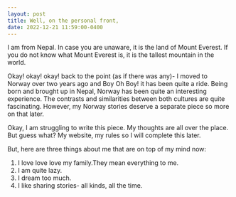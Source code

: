 ```yaml
---
layout: post
title: Well, on the personal front,
date: 2022-12-21 11:59:00-0400
---
```


I am from Nepal. In case you are unaware, it is the land of Mount Everest. If you do not know what Mount Everest is, it is the tallest mountain in the world.

Okay! okay! okay! back to the point (as if there was any)- I moved to Norway over two years ago and Boy Oh Boy! it has been quite a ride. Being born and brought up in Nepal, Norway has been quite an interesting experience. The contrasts and similarities between both cultures are quite fascinating. However, my Norway stories deserve a separate piece so more on that later.

Okay, I am struggling to write this piece. My thoughts are all over the place. But guess what? My website, my rules so I will complete this later.

But, here are three things about me that are on top of my mind now:

1.	I love love love my family.They mean everything to me.
2.	I am quite lazy.
3.	I dream too much. 
4.	I like sharing stories- all kinds, all the time.  